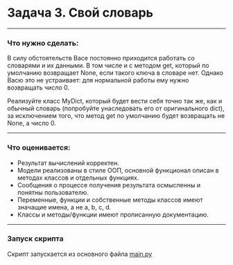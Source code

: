 # Задача 3. Свой словарь
___
### Что нужно сделать:

В силу обстоятельств Васе постоянно приходится работать со 
словарями и их данными. В том числе и с методом get, который по умолчанию 
возвращает None, если такого ключа в словаре нет. Однако Васю это 
не устраивает: для нормальной работы ему нужно возвращать число 0.

Реализуйте класс MyDict, который будет вести себя точно так же, как и 
обычный словарь (попробуйте унаследовать его от оригинального dict), 
за исключением того, что метод get по умолчанию будет возвращать не None, 
а число 0.
***
### Что оценивается:
* Результат вычислений корректен.
* Модели реализованы в стиле ООП, основной функционал описан в методах классов и отдельных функциях.
* Сообщения о процессе получения результата осмысленны и понятны пользователю.
* Переменные, функции и собственные методы классов имеют значащие имена, а не a, b, c, d.
* Классы и методы/функции имеют прописанную документацию.
***
### Запуск скрипта
Скрипт запускается из основного файла [main.py](main.py)
